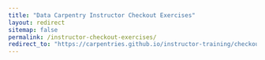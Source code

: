 ```yaml
---
title: "Data Carpentry Instructor Checkout Exercises"
layout: redirect
sitemap: false
permalink: /instructor-checkout-exercises/
redirect_to: "https://carpentries.github.io/instructor-training/checkout/"
---
```

